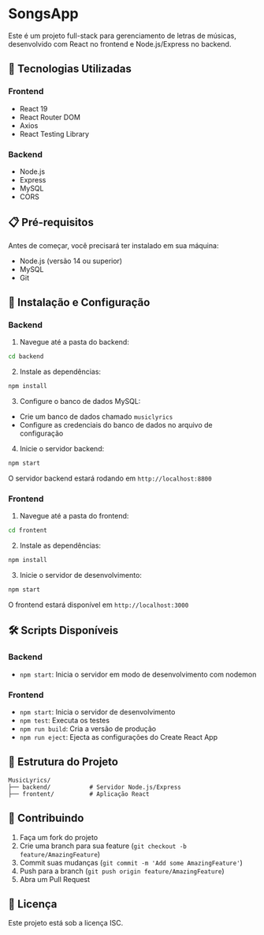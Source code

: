 # SongsApp

Este é um projeto full-stack para gerenciamento de letras de músicas, desenvolvido com React no frontend e Node.js/Express no backend.

## 🚀 Tecnologias Utilizadas

### Frontend
- React 19
- React Router DOM
- Axios
- React Testing Library

### Backend
- Node.js
- Express
- MySQL
- CORS

## 📋 Pré-requisitos

Antes de começar, você precisará ter instalado em sua máquina:
- Node.js (versão 14 ou superior)
- MySQL
- Git

## 🔧 Instalação e Configuração

### Backend

1. Navegue até a pasta do backend:
```bash
cd backend
```

2. Instale as dependências:
```bash
npm install
```

3. Configure o banco de dados MySQL:
- Crie um banco de dados chamado `musiclyrics`
- Configure as credenciais do banco de dados no arquivo de configuração

4. Inicie o servidor backend:
```bash
npm start
```

O servidor backend estará rodando em `http://localhost:8800`

### Frontend

1. Navegue até a pasta do frontend:
```bash
cd frontent
```

2. Instale as dependências:
```bash
npm install
```

3. Inicie o servidor de desenvolvimento:
```bash
npm start
```

O frontend estará disponível em `http://localhost:3000`

## 🛠️ Scripts Disponíveis

### Backend
- `npm start`: Inicia o servidor em modo de desenvolvimento com nodemon

### Frontend
- `npm start`: Inicia o servidor de desenvolvimento
- `npm test`: Executa os testes
- `npm run build`: Cria a versão de produção
- `npm run eject`: Ejecta as configurações do Create React App

## 📝 Estrutura do Projeto

```
MusicLyrics/
├── backend/           # Servidor Node.js/Express
├── frontent/          # Aplicação React
```

## 🤝 Contribuindo

1. Faça um fork do projeto
2. Crie uma branch para sua feature (`git checkout -b feature/AmazingFeature`)
3. Commit suas mudanças (`git commit -m 'Add some AmazingFeature'`)
4. Push para a branch (`git push origin feature/AmazingFeature`)
5. Abra um Pull Request

## 📄 Licença

Este projeto está sob a licença ISC.
